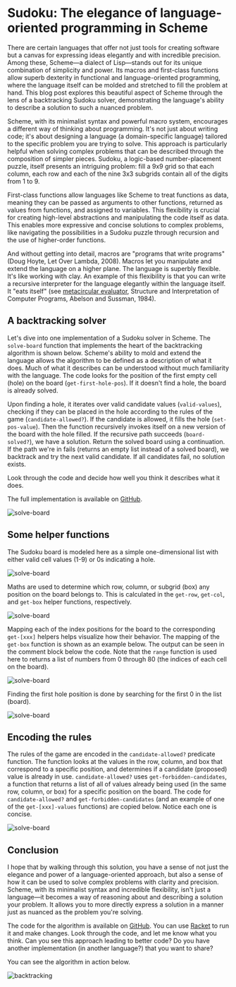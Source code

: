 # Sudoku: The elegance of language-oriented programming in Scheme

There are certain languages that offer not just tools for creating software but a canvas for expressing ideas elegantly and with incredible precision. Among these, Scheme—a dialect of Lisp—stands out for its unique combination of simplicity and power. Its macros and first-class functions allow superb dexterity in functional and language-oriented programming, where the language itself can be molded and stretched to fill the problem at hand. This blog post explores this beautiful aspect of Scheme through the lens of a backtracking Sudoku solver, demonstrating the language's ability to describe a solution to such a nuanced problem.

Scheme, with its minimalist syntax and powerful macro system, encourages a different way of thinking about programming. It's not just about writing code; it's about designing a language (a domain-specific language) tailored to the specific problem you are trying to solve. This approach is particularly helpful when solving complex problems that can be described through the composition of simpler pieces. Sudoku, a logic-based number-placement puzzle, itself presents an intriguing problem: fill a 9x9 grid so that each column, each row and each of the nine 3x3 subgrids contain all of the digits from 1 to 9.

First-class functions allow languages like Scheme to treat functions as data, meaning they can be passed as arguments to other functions, returned as values from functions, and assigned to variables. This flexibility is crucial for creating high-level abstractions and manipulating the code itself as data. This enables more expressive and concise solutions to complex problems, like navigating the possibilities in a Sudoku puzzle through recursion and the use of higher-order functions.

And without getting into detail, macros are "programs that write programs" (Doug Hoyte, Let Over Lambda, 2008). Macros let you manipulate and extend the language on a higher plane. The language is superbly flexible. It's like working with clay. An example of this flexibility is that you can write a recursive interpreter for the language elegantly within the language itself. It "eats itself" (see [metacircular evaluator](https://sarabander.github.io/sicp/html/4_002e1.xhtml#g_t4_002e1), Structure and Interpretation of Computer Programs, Abelson and Sussman, 1984).

## A backtracking solver

Let's dive into one implementation of a Sudoku solver in Scheme. The `solve-board` function that implements the heart of the backtracking algorithm is shown below. Scheme's ability to mold and extend the language allows the algorithm to be defined as a description of what it does. Much of what it describes can be understood without much familiarity with the language. The code looks for the position of the first empty cell (hole) on the board (`get-first-hole-pos`). If it doesn't find a hole, the board is already solved.

Upon finding a hole, it iterates over valid candidate values (`valid-values`), checking if they can be placed in the hole according to the rules of the game (`candidate-allowed?`). If the candidate is allowed, it fills the hole (`set-pos-value`). Then the function recursively invokes itself on a new version of the board with the hole filled. If the recursive path succeeds (`board-solved?`), we have a solution. Return the solved board using a continuation. If the path we're in fails (returns an empty list instead of a solved board), we backtrack and try the next valid candidate. If all candidates fail, no solution exists.

Look through the code and decide how well you think it describes what it does.

The full implementation is available on [GitHub](https://github.com/usefulmove/usefulmove/blob/main/lop/sudoku.scm).

![solve-board](https://github.com/usefulmove/usefulmove/blob/main/lop/solve-board.png?raw=true)

## Some helper functions

The Sudoku board is modeled here as a simple one-dimensional list with either valid cell values (1-9) or 0s indicating a hole.

![solve-board](https://github.com/usefulmove/usefulmove/blob/main/lop/unsolved-board.png?raw=true)

Maths are used to determine which row, column, or subgrid (box) any position on the board belongs to. This is calculated in the `get-row`, `get-col`, and `get-box` helper functions, respectively.

![solve-board](https://github.com/usefulmove/usefulmove/blob/main/lop/get-xxx.png?raw=true)

Mapping each of the index positions for the board to the corresponding `get-[xxx]` helpers helps visualize how their behavior. The mapping of the `get-box` function is shown as an example below. The output can be seen in the comment block below the code. Note that the `range` function is used here to returns a list of numbers from 0 through 80 (the indices of each cell on the board).

![solve-board](https://github.com/usefulmove/usefulmove/blob/main/lop/get-box-map.png?raw=true)

Finding the first hole position is done by searching for the first 0 in the list (board).

![solve-board](https://github.com/usefulmove/usefulmove/blob/main/lop/get-first-hole-pos.png?raw=true)

## Encoding the rules

The rules of the game are encoded in the `candidate-allowed?` predicate function. The function looks at the values in the row, column, and box that correspond to a specific position, and determines if a candidate (proposed) value is already in use. `candidate-allowed?` uses `get-forbidden-candidates`, a function that returns a list of all of values already being used (in the same row, column, or box) for a specific position on the board. The code for `candidate-allowed?` and `get-forbidden-candidates` (and an example of one of the `get-[xxx]-values` functions) are copied below. Notice each one is concise.

![solve-board](https://github.com/usefulmove/usefulmove/blob/main/lop/candidate-allowed.png?raw=true)

## Conclusion
I hope that by walking through this solution, you have a sense of not just the elegance and power of a language-oriented approach, but also a sense of how it can be used to solve complex problems with clarity and precision. Scheme, with its minimalist syntax and incredible flexibility, isn't just a language—it becomes a way of reasoning about and describing a solution your problem. It allows you to more directly express a solution in a manner just as nuanced as the problem you're solving.

The code for the algorithm is available on [GitHub](https://github.com/usefulmove/usefulmove/blob/main/lop/sudoku.scm). You can use [Racket](https://racket-lang.org/) to run it and make changes. Look through the code, and let me know what you think. Can you see this approach leading to better code? Do you have another implementation (in another language?) that you want to share?

You can see the algorithm in action below.

![backtracking](https://github.com/usefulmove/usefulmove/blob/main/lop/sudoku.gif?raw=true)
